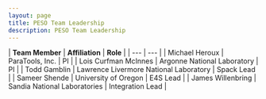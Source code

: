 ```yaml
---
layout: page
title: PESO Team Leadership
description: PESO Team Leadership
---
```



| **Team Member** | **Affiliation** | **Role** |
| --- | --- |
| Michael Heroux | ParaTools, Inc. | PI |
| Lois Curfman McInnes | Argonne National Laboratory | PI |
| Todd Gamblin | Lawrence Livermore National Laboratory | Spack Lead |
| Sameer Shende | University of Oregon | E4S Lead |
| James Willenbring | Sandia National Laboratories | Integration Lead |
